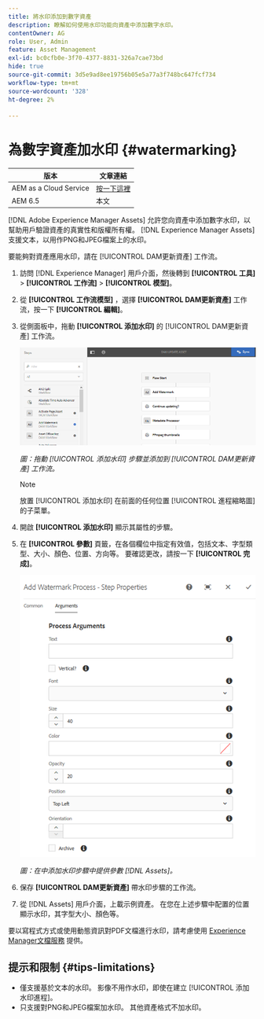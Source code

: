 ```yaml
---
title: 將水印添加到數字資產
description: 瞭解如何使用水印功能向資產中添加數字水印。
contentOwner: AG
role: User, Admin
feature: Asset Management
exl-id: bc0cfb0e-3f70-4377-8831-326a7cae73bd
hide: true
source-git-commit: 3d5e9ad8ee19756b05e5a77a3f748bc647fcf734
workflow-type: tm+mt
source-wordcount: '328'
ht-degree: 2%

---
```


# 為數字資產加水印 {#watermarking}

| 版本 | 文章連結 |
| -------- | ---------------------------- |
| AEM as a Cloud Service  | [按一下這裡](https://experienceleague.adobe.com/docs/experience-manager-cloud-service/content/assets/manage/watermark-assets.html?lang=en) |
| AEM 6.5 | 本文 |

[!DNL Adobe Experience Manager Assets] 允許您向資產中添加數字水印，以幫助用戶驗證資產的真實性和版權所有權。 [!DNL Experience Manager Assets] 支援文本，以用作PNG和JPEG檔案上的水印。

要能夠對資產應用水印，請在 [!UICONTROL DAM更新資產] 工作流。

1. 訪問 [!DNL Experience Manager] 用戶介面，然後轉到 **[!UICONTROL 工具]** > **[!UICONTROL 工作流]** > **[!UICONTROL 模型]**。
1. 從 **[!UICONTROL 工作流模型]** ，選擇 **[!UICONTROL DAM更新資產]** 工作流，按一下 **[!UICONTROL 編輯]**。

1. 從側面板中，拖動 **[!UICONTROL 添加水印]** 的 [!UICONTROL DAM更新資產] 工作流。

   ![拖動 [!UICONTROL 添加水印] 步驟並添加到 [!UICONTROL DAM更新資產] 工作流](assets/add_watermark_step_aem_assets.png)

   *圖：拖動 [!UICONTROL 添加水印] 步驟並添加到 [!UICONTROL DAM更新資產] 工作流。*

   >[!NOTE]
   >
   >放置 [!UICONTROL 添加水印] 在前面的任何位置 [!UICONTROL 進程縮略圖] 的子菜單。

1. 開啟 **[!UICONTROL 添加水印]** 顯示其屬性的步驟。
1. 在 **[!UICONTROL 參數]** 頁籤，在各個欄位中指定有效值，包括文本、字型類型、大小、顏色、位置、方向等。 要確認更改，請按一下 **[!UICONTROL 完成]**。

   ![在中添加水印步驟中提供參數 [!DNL Assets]](assets/arguments_add_watermark_aem_assets.png)

   *圖：在中添加水印步驟中提供參數 [!DNL Assets]。*

1. 保存 **[!UICONTROL DAM更新資產]** 帶水印步驟的工作流。
1. 從 [!DNL Assets] 用戶介面，上載示例資產。 在您在上述步驟中配置的位置顯示水印，其字型大小、顏色等。

要以寫程式方式或使用動態資訊對PDF文檔進行水印，請考慮使用 [Experience Manager文檔服務](/help/forms/using/overview-aem-document-services.md) 提供。

## 提示和限制 {#tips-limitations}

* 僅支援基於文本的水印。 影像不用作水印，即使在建立 [!UICONTROL 添加水印進程]。
* 只支援對PNG和JPEG檔案加水印。 其他資產格式不加水印。
